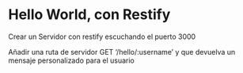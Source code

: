# Hello World, con Restify

Crear un Servidor con restify escuchando el puerto 3000

Añadir una ruta de servidor GET ‘/hello/:username’
y que devuelva un mensaje personalizado para el usuario
